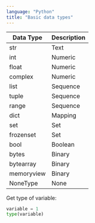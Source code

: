 ```yaml
---
language: "Python"
title: "Basic data types"
---
```


| Data Type  | Description |
| ---------- | ----------- |
| str        | Text        |
| int        | Numeric     |
| float      | Numeric     |
| complex    | Numeric     |
| list       | Sequence    |
| tuple      | Sequence    |
| range      | Sequence    |
| dict       | Mapping     |
| set        | Set         |
| frozenset  | Set         |
| bool       | Boolean     |
| bytes      | Binary      |
| bytearray  | Binary      |
| memoryview | Binary      |
| NoneType   | None        |

Get type of variable:

```Python
variable = 1
type(variable)
```
